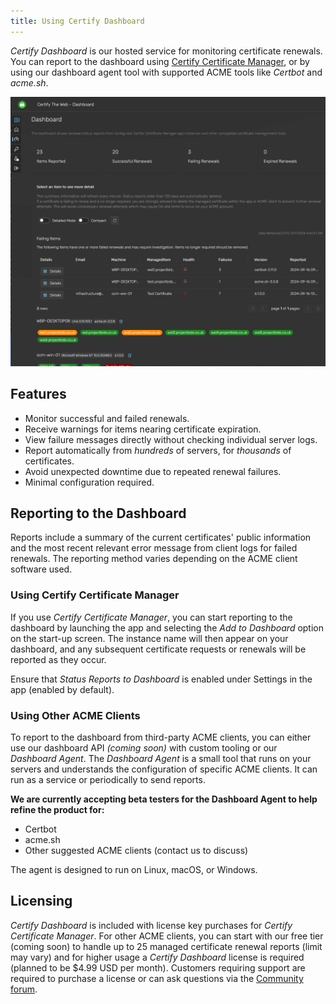 ```yaml
---
title: Using Certify Dashboard
---
```


*Certify Dashboard* is our hosted service for monitoring certificate renewals. You can report to the dashboard using [Certify Certificate Manager](/docs/intro), or by using our dashboard agent tool with supported ACME tools like *Certbot* and *acme.sh*.

![Dashboard](/assets/screens/dashboard/dashboard_example.png)

## Features
- Monitor successful and failed renewals.
- Receive warnings for items nearing certificate expiration.
- View failure messages directly without checking individual server logs.
- Report automatically from *hundreds* of servers, for *thousands* of certificates.
- Avoid unexpected downtime due to repeated renewal failures.
- Minimal configuration required.

## Reporting to the Dashboard
Reports include a summary of the current certificates' public information and the most recent relevant error message from client logs for failed renewals. The reporting method varies depending on the ACME client software used.

### Using Certify Certificate Manager
If you use *Certify Certificate Manager*, you can start reporting to the dashboard by launching the app and selecting the *Add to Dashboard* option on the start-up screen. The instance name will then appear on your dashboard, and any subsequent certificate requests or renewals will be reported as they occur.

Ensure that *Status Reports to Dashboard* is enabled under Settings in the app (enabled by default).

### Using Other ACME Clients
To report to the dashboard from third-party ACME clients, you can either use our dashboard API *(coming soon)* with custom tooling or our *Dashboard Agent*. The *Dashboard Agent* is a small tool that runs on your servers and understands the configuration of specific ACME clients. It can run as a service or periodically to send reports.

**We are currently accepting beta testers for the Dashboard Agent to help refine the product for:**
- Certbot
- acme.sh
- Other suggested ACME clients (contact us to discuss)

The agent is designed to run on Linux, macOS, or Windows.

## Licensing
*Certify Dashboard* is included with license key purchases for *Certify Certificate Manager*. For other ACME clients, you can start with our free tier (coming soon) to handle up to 25 managed certificate renewal reports (limit may vary) and for higher usage a *Certify Dashboard* license is required (planned to be $4.99 USD per month). Customers requiring support are required to purchase a license or can ask questions via the [Community forum](https://community.certifytheweb.com/).